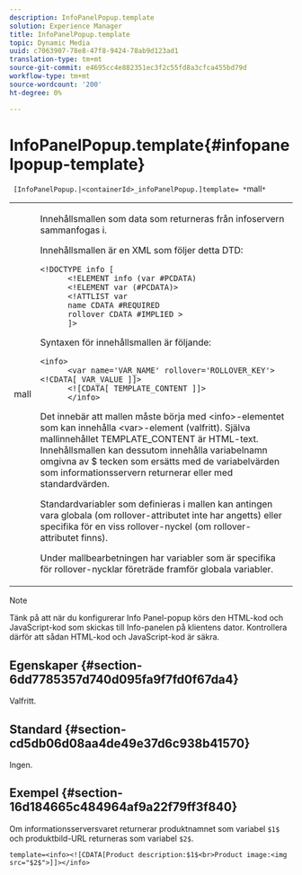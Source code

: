 ```yaml
---
description: InfoPanelPopup.template
solution: Experience Manager
title: InfoPanelPopup.template
topic: Dynamic Media
uuid: c7063907-78e8-47f8-9424-78ab9d123ad1
translation-type: tm+mt
source-git-commit: e4695cc4e882351ec3f2c55fd8a3cfca455bd79d
workflow-type: tm+mt
source-wordcount: '200'
ht-degree: 0%

---
```



# InfoPanelPopup.template{#infopanelpopup-template}

` [InfoPanelPopup.|<containerId>_infoPanelPopup.]template= *`mall`*`

<table id="table_A6B1B446A7AE4A4A8B552C07EC88E518"> 
 <tbody> 
  <tr> 
   <td> <p> <span class="codeph"><span class="varname"> mall</span></span> </p> </td> 
   <td> <p>Innehållsmallen som data som returneras från infoservern sammanfogas i. </p> <p>Innehållsmallen är en XML som följer detta DTD: </p> <p> <code>&lt;!DOCTYPE&nbsp;info&nbsp;[
      &lt;!ELEMENT&nbsp;info&nbsp;(var&nbsp;#PCDATA)
      &lt;!ELEMENT&nbsp;var&nbsp;(#PCDATA)&gt;
      &lt;!ATTLIST&nbsp;var&nbsp;
      name&nbsp;CDATA&nbsp;#REQUIRED
      rollover&nbsp;CDATA&nbsp;#IMPLIED&nbsp;&gt;
      ]&gt;</code> </p> <p>Syntaxen för innehållsmallen är följande: </p> <p> <code>&lt;info&gt;
      &lt;var&nbsp;name='VAR_NAME'&nbsp;rollover='ROLLOVER_KEY'&gt;&lt;!CDATA[&nbsp;VAR_VALUE&nbsp;]]&gt;
      &lt;![CDATA[&nbsp;TEMPLATE_CONTENT&nbsp;]]&gt;
      &lt;/info&gt;</code> </p> <p>Det innebär att mallen måste börja med <span class="codeph"> &lt;info&gt;</span>-elementet som kan innehålla <span class="codeph"> &lt;var&gt;</span>-element (valfritt). Själva mallinnehållet <span class="codeph"> TEMPLATE_CONTENT</span> är HTML-text. Innehållsmallen kan dessutom innehålla variabelnamn omgivna av <span class="codeph"> $</span> tecken som ersätts med de variabelvärden som informationsservern returnerar eller med standardvärden. </p> <p>Standardvariabler som definieras i mallen kan antingen vara globala (om rollover-attributet inte har angetts) eller specifika för en viss rollover-nyckel (om rollover-attributet finns). </p> <p>Under mallbearbetningen har variabler som är specifika för rollover-nycklar företräde framför globala variabler. </p> </td> 
  </tr> 
 </tbody> 
</table>

>[!NOTE]
>
>Tänk på att när du konfigurerar Info Panel-popup körs den HTML-kod och JavaScript-kod som skickas till Info-panelen på klientens dator. Kontrollera därför att sådan HTML-kod och JavaScript-kod är säkra.

## Egenskaper {#section-6dd7785357d740d095fa9f7fd0f67da4}

Valfritt.

## Standard {#section-cd5db06d08aa4de49e37d6c938b41570}

Ingen.

## Exempel {#section-16d184665c484964af9a22f79ff3f840}

Om informationsserversvaret returnerar produktnamnet som variabel `$1$` och produktbild-URL returneras som variabel `$2$`.

`template=<info><![CDATA[Product description:$1$<br>Product image:<img src="$2$">]]></info>`
